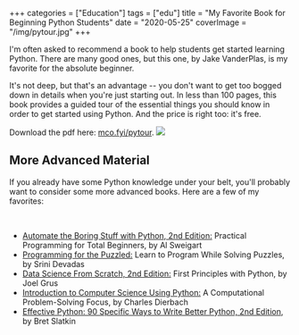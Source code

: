 +++
categories = ["Education"]
tags = ["edu"]
title = "My Favorite Book for Beginning Python Students"
date = "2020-05-25"
coverImage = "/img/pytour.jpg"
+++

I'm often asked to recommend a book to help students get started learning Python. There are many good ones, but this one, by Jake VanderPlas, is my favorite for the absolute beginner.

<!--more-->

It's not deep, but that's an advantage -- you don't want to get too bogged down in details when you're just starting out. In less than 100 pages, this book provides a guided tour of the essential things you should know in order to get started using Python.
And the price is right too: it's free.

Download the pdf here: <a target="_blank" href="https://mco.fyi/pytour">mco.fyi/pytour</a>.
<img src="/img/pytour.gif">

## More Advanced Material

If you already have some Python knowledge under your belt, you'll probably want to consider some more advanced books. Here are a few of my favorites:

<br>

- <a target="_blank" href="https://www.amazon.com/Automate-Boring-Stuff-Python-2nd-dp-1593279922/dp/1593279922">
  Automate the Boring Stuff with Python, 2nd Edition:</a>
  Practical Programming for Total Beginners, by Al Sweigart
- <a target="_blank" href="https://www.amazon.com/Programming-Puzzled-Program-Solving-Puzzles/dp/0262534304">
  Programming for the Puzzled:</a>
  Learn to Program While Solving Puzzles, by Srini Devadas
- <a target="_blank" href="https://www.amazon.com/dp/1492041130">
  Data Science From Scratch, 2nd Edition:</a>
  First Principles with Python, by Joel Grus
- <a target="_blank" href="https://www.amazon.com/Introduction-Computer-Science-Using-Python/dp/0470555157">
  Introduction to Computer Science Using Python:</a>
  A Computational Problem-Solving Focus, by Charles Dierbach
- <a target="_blank" href="https://www.amazon.com/Effective-Python-Specific-Software-Development-dp-0134853989/dp/0134853989">
  Effective Python: 90 Specific Ways to Write Better Python, 2nd Edition</a>,
  by Bret Slatkin
